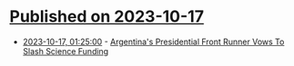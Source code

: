 # [Published on 2023-10-17](index.md)

* [2023-10-17, 01:25:00](https://politics.slashdot.org/story/23/10/16/2354252/argentinas-presidential-front-runner-vows-to-slash-science-funding?utm_source=rss1.0mainlinkanon&utm_medium=feed) - [Argentina's Presidential Front Runner Vows To Slash Science Funding](https://politics.slashdot.org/story/23/10/16/2354252/argentinas-presidential-front-runner-vows-to-slash-science-funding?utm_source=rss1.0mainlinkanon&utm_medium=feed)
